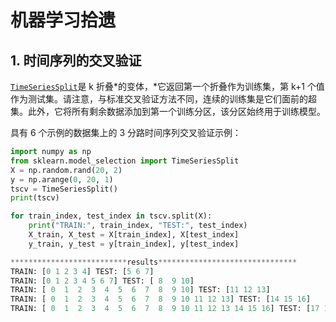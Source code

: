 # 机器学习拾遗

## 1. 时间序列的交叉验证

[`TimeSeriesSplit`](https://scikit-learn.org/stable/modules/generated/sklearn.model_selection.TimeSeriesSplit.html#sklearn.model_selection.TimeSeriesSplit)是 k 折叠*的变体，*它返回第一个折叠作为训练集，第 k+1 个值作为测试集。请注意，与标准交叉验证方法不同，连续的训练集是它们面前的超集。此外，它将所有剩余数据添加到第一个训练分区，该分区始终用于训练模型。

具有 6 个示例的数据集上的 3 分路时间序列交叉验证示例：

```python
import numpy as np
from sklearn.model_selection import TimeSeriesSplit
X = np.random.rand(20, 2)
y = np.arange(0, 20, 1)
tscv = TimeSeriesSplit()
print(tscv)

for train_index, test_index in tscv.split(X):
    print("TRAIN:", train_index, "TEST:", test_index)
    X_train, X_test = X[train_index], X[test_index]
    y_train, y_test = y[train_index], y[test_index]

**************************results*******************************
TRAIN: [0 1 2 3 4] TEST: [5 6 7]
TRAIN: [0 1 2 3 4 5 6 7] TEST: [ 8  9 10]
TRAIN: [ 0  1  2  3  4  5  6  7  8  9 10] TEST: [11 12 13]
TRAIN: [ 0  1  2  3  4  5  6  7  8  9 10 11 12 13] TEST: [14 15 16]
TRAIN: [ 0  1  2  3  4  5  6  7  8  9 10 11 12 13 14 15 16] TEST: [17 18 19]
```

